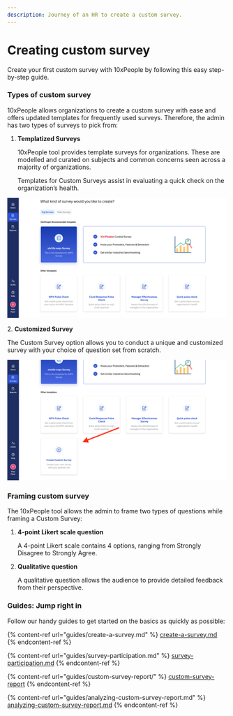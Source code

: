 ```yaml
---
description: Journey of an HR to create a custom survey.
---
```


# Creating custom survey

Create your first custom survey with 10xPeople by following this easy step-by-step guide.

### Types of custom survey

10xPeople allows organizations to create a custom survey with ease and offers updated templates for frequently used surveys. Therefore, the admin has two types of surveys to pick from:

1.  **Templatized Surveys**

    10xPeople tool provides template surveys for organizations. These are modelled and curated on subjects and common concerns seen across a majority of organizations.

    Templates for Custom Surveys assist in evaluating a quick check on the organization’s health.

![Templatized custom surveys made available by 10xPeople](<.gitbook/assets/Template survey.png>)

2\. **Customized Survey**

The Custom Survey option allows you to conduct a unique and customized survey with your choice of question set from scratch.

![Custom survey creation option](<.gitbook/assets/Screenshot 2022-02-24 at 4.55.49 PM.png>)

### Framing custom survey

The 10xPeople tool allows the admin to frame two types of questions while framing a Custom Survey:

1.  **4-point Likert scale question**

    A 4-point Likert scale contains 4 options, ranging from Strongly Disagree to Strongly Agree.
2.  **Qualitative question**

    A qualitative question allows the audience to provide detailed feedback from their perspective.

### Guides: Jump right in

Follow our handy guides to get started on the basics as quickly as possible:

{% content-ref url="guides/create-a-survey.md" %}
[create-a-survey.md](guides/create-a-survey.md)
{% endcontent-ref %}

{% content-ref url="guides/survey-participation.md" %}
[survey-participation.md](guides/survey-participation.md)
{% endcontent-ref %}

{% content-ref url="guides/custom-survey-report/" %}
[custom-survey-report](guides/custom-survey-report/)
{% endcontent-ref %}

{% content-ref url="guides/analyzing-custom-survey-report.md" %}
[analyzing-custom-survey-report.md](guides/analyzing-custom-survey-report.md)
{% endcontent-ref %}

###

